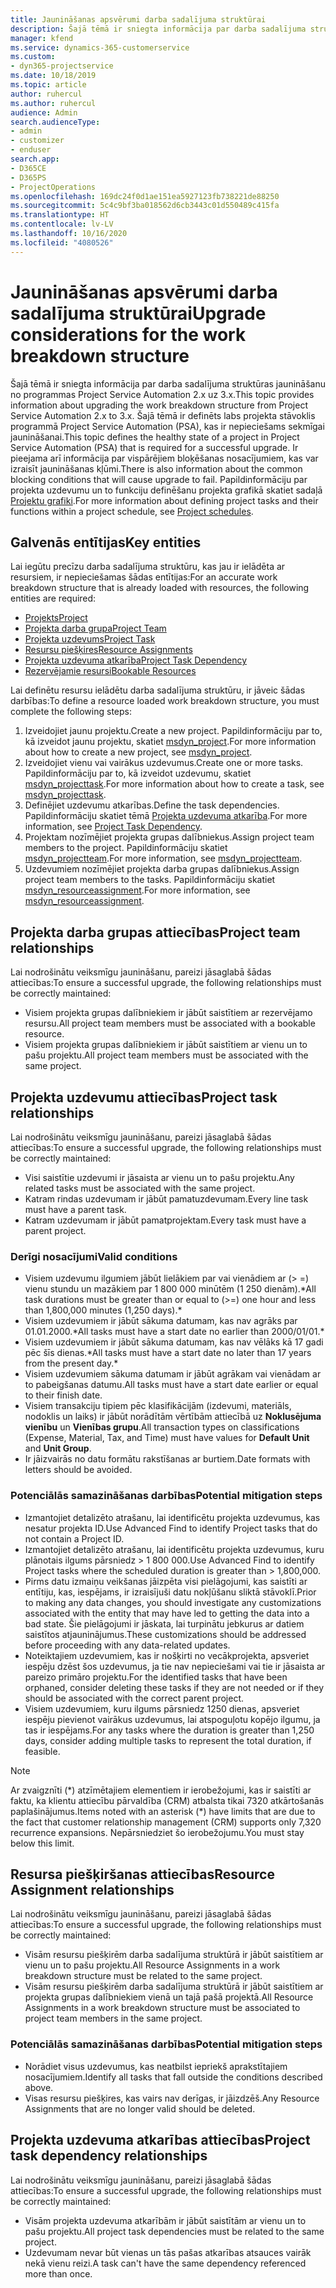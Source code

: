 ```yaml
---
title: Jaunināšanas apsvērumi darba sadalījuma struktūrai
description: Šajā tēmā ir sniegta informācija par darba sadalījuma struktūras jaunināšanu no programmas Project Service Automation 2.x uz 3.x.
manager: kfend
ms.service: dynamics-365-customerservice
ms.custom:
- dyn365-projectservice
ms.date: 10/18/2019
ms.topic: article
author: ruhercul
ms.author: ruhercul
audience: Admin
search.audienceType:
- admin
- customizer
- enduser
search.app:
- D365CE
- D365PS
- ProjectOperations
ms.openlocfilehash: 169dc24f0d1ae151ea5927123fb738221de88250
ms.sourcegitcommit: 5c4c9bf3ba018562d6cb3443c01d550489c415fa
ms.translationtype: HT
ms.contentlocale: lv-LV
ms.lasthandoff: 10/16/2020
ms.locfileid: "4080526"
---
```

# <a name="upgrade-considerations-for-the-work-breakdown-structure"></a><span data-ttu-id="5393f-103">Jaunināšanas apsvērumi darba sadalījuma struktūrai</span><span class="sxs-lookup"><span data-stu-id="5393f-103">Upgrade considerations for the work breakdown structure</span></span>
<span data-ttu-id="5393f-104">Šajā tēmā ir sniegta informācija par darba sadalījuma struktūras jaunināšanu no programmas Project Service Automation 2.x uz 3.x.</span><span class="sxs-lookup"><span data-stu-id="5393f-104">This topic provides information about upgrading the work breakdown structure from Project Service Automation 2.x to 3.x.</span></span> <span data-ttu-id="5393f-105">Šajā tēmā ir definēts labs projekta stāvoklis programmā Project Service Automation (PSA), kas ir nepieciešams sekmīgai jaunināšanai.</span><span class="sxs-lookup"><span data-stu-id="5393f-105">This topic defines the healthy state of a project in Project Service Automation (PSA) that is required for a successful upgrade.</span></span> <span data-ttu-id="5393f-106">Ir pieejama arī informācija par vispārējiem bloķēšanas nosacījumiem, kas var izraisīt jaunināšanas kļūmi.</span><span class="sxs-lookup"><span data-stu-id="5393f-106">There is also information about the common blocking conditions that will cause upgrade to fail.</span></span> <span data-ttu-id="5393f-107">Papildinformāciju par projekta uzdevumu un to funkciju definēšanu projekta grafikā skatiet sadaļā [Projektu grafiki](project-creating.md).</span><span class="sxs-lookup"><span data-stu-id="5393f-107">For more information about defining project tasks and their functions within a project schedule, see [Project schedules](project-creating.md).</span></span>

## <a name="key-entities"></a><span data-ttu-id="5393f-108">Galvenās entītijas</span><span class="sxs-lookup"><span data-stu-id="5393f-108">Key entities</span></span>
<span data-ttu-id="5393f-109">Lai iegūtu precīzu darba sadalījuma struktūru, kas jau ir ielādēta ar resursiem, ir nepieciešamas šādas entītijas:</span><span class="sxs-lookup"><span data-stu-id="5393f-109">For an accurate work breakdown structure that is already loaded with resources, the following entities are required:</span></span>

- [<span data-ttu-id="5393f-110">Projekts</span><span class="sxs-lookup"><span data-stu-id="5393f-110">Project</span></span>](https://docs.microsoft.com/dynamics365/customerengagement/on-premises/developer/entities/msdyn_project)
- [<span data-ttu-id="5393f-111">Projekta darba grupa</span><span class="sxs-lookup"><span data-stu-id="5393f-111">Project Team</span></span>](https://docs.microsoft.com/dynamics365/customerengagement/on-premises/developer/entities/msdyn_projectteam)
- [<span data-ttu-id="5393f-112">Projekta uzdevums</span><span class="sxs-lookup"><span data-stu-id="5393f-112">Project Task</span></span>](https://docs.microsoft.com/dynamics365/customerengagement/on-premises/developer/entities/msdyn_projecttask)
- [<span data-ttu-id="5393f-113">Resursu piešķires</span><span class="sxs-lookup"><span data-stu-id="5393f-113">Resource Assignments</span></span>](https://docs.microsoft.com/dynamics365/customerengagement/on-premises/developer/entities/msdyn_resourceassignment)
- [<span data-ttu-id="5393f-114">Projekta uzdevuma atkarība</span><span class="sxs-lookup"><span data-stu-id="5393f-114">Project Task Dependency</span></span>](https://docs.microsoft.com/dynamics365/customerengagement/on-premises/developer/entities/msdyn_projecttaskdependency)
- [<span data-ttu-id="5393f-115">Rezervējamie resursi</span><span class="sxs-lookup"><span data-stu-id="5393f-115">Bookable Resources</span></span>](https://docs.microsoft.com/dynamics365/customerengagement/on-premises/developer/entities/bookableresource)

<span data-ttu-id="5393f-116">Lai definētu resursu ielādētu darba sadalījuma struktūru, ir jāveic šādas darbības:</span><span class="sxs-lookup"><span data-stu-id="5393f-116">To define a resource loaded work breakdown structure, you must complete the following steps:</span></span>

1. <span data-ttu-id="5393f-117">Izveidojiet jaunu projektu.</span><span class="sxs-lookup"><span data-stu-id="5393f-117">Create a new project.</span></span> <span data-ttu-id="5393f-118">Papildinformāciju par to, kā izveidot jaunu projektu, skatiet [msdyn_project](https://docs.microsoft.com/dynamics365/customerengagement/on-premises/developer/entities/msdyn_project).</span><span class="sxs-lookup"><span data-stu-id="5393f-118">For more information about how to create a new project, see [msdyn_project](https://docs.microsoft.com/dynamics365/customerengagement/on-premises/developer/entities/msdyn_project).</span></span>
2. <span data-ttu-id="5393f-119">Izveidojiet vienu vai vairākus uzdevumus.</span><span class="sxs-lookup"><span data-stu-id="5393f-119">Create one or more tasks.</span></span> <span data-ttu-id="5393f-120">Papildinformāciju par to, kā izveidot uzdevumu, skatiet [msdyn_projecttask](https://docs.microsoft.com/dynamics365/customerengagement/on-premises/developer/entities/msdyn_projecttask).</span><span class="sxs-lookup"><span data-stu-id="5393f-120">For more information about how to create a task, see [msdyn_projecttask](https://docs.microsoft.com/dynamics365/customerengagement/on-premises/developer/entities/msdyn_projecttask).</span></span>
3. <span data-ttu-id="5393f-121">Definējiet uzdevumu atkarības.</span><span class="sxs-lookup"><span data-stu-id="5393f-121">Define the task dependencies.</span></span> <span data-ttu-id="5393f-122">Papildinformāciju skatiet tēmā [Projekta uzdevuma atkarība](https://docs.microsoft.com/dynamics365/customerengagement/on-premises/developer/entities/msdyn_projecttaskdependency).</span><span class="sxs-lookup"><span data-stu-id="5393f-122">For more information, see [Project Task Dependency](https://docs.microsoft.com/dynamics365/customerengagement/on-premises/developer/entities/msdyn_projecttaskdependency).</span></span>
4. <span data-ttu-id="5393f-123">Projektam nozīmējiet projekta grupas dalībniekus.</span><span class="sxs-lookup"><span data-stu-id="5393f-123">Assign project team members to the project.</span></span> <span data-ttu-id="5393f-124">Papildinformāciju skatiet [msdyn_projectteam](https://docs.microsoft.com/dynamics365/customerengagement/on-premises/developer/entities/msdyn_projectteam).</span><span class="sxs-lookup"><span data-stu-id="5393f-124">For more information, see [msdyn_projectteam](https://docs.microsoft.com/dynamics365/customerengagement/on-premises/developer/entities/msdyn_projectteam).</span></span>
5. <span data-ttu-id="5393f-125">Uzdevumiem nozīmējiet projekta darba grupas dalībniekus.</span><span class="sxs-lookup"><span data-stu-id="5393f-125">Assign project team members to the tasks.</span></span> <span data-ttu-id="5393f-126">Papildinformāciju skatiet [msdyn_resourceassignment](https://docs.microsoft.com/dynamics365/customerengagement/on-premises/developer/entities/msdyn_resourceassignment).</span><span class="sxs-lookup"><span data-stu-id="5393f-126">For more information, see [msdyn_resourceassignment](https://docs.microsoft.com/dynamics365/customerengagement/on-premises/developer/entities/msdyn_resourceassignment).</span></span>

## <a name="project-team-relationships"></a><span data-ttu-id="5393f-127">Projekta darba grupas attiecības</span><span class="sxs-lookup"><span data-stu-id="5393f-127">Project team relationships</span></span>

<span data-ttu-id="5393f-128">Lai nodrošinātu veiksmīgu jaunināšanu, pareizi jāsaglabā šādas attiecības:</span><span class="sxs-lookup"><span data-stu-id="5393f-128">To ensure a successful upgrade, the following relationships must be correctly maintained:</span></span>
- <span data-ttu-id="5393f-129">Visiem projekta grupas dalībniekiem ir jābūt saistītiem ar rezervējamo resursu.</span><span class="sxs-lookup"><span data-stu-id="5393f-129">All project team members must be associated with a bookable resource.</span></span>
- <span data-ttu-id="5393f-130">Visiem projekta grupas dalībniekiem ir jābūt saistītiem ar vienu un to pašu projektu.</span><span class="sxs-lookup"><span data-stu-id="5393f-130">All project team members must be associated with the same project.</span></span> 

## <a name="project-task-relationships"></a><span data-ttu-id="5393f-131">Projekta uzdevumu attiecības</span><span class="sxs-lookup"><span data-stu-id="5393f-131">Project task relationships</span></span>
<span data-ttu-id="5393f-132">Lai nodrošinātu veiksmīgu jaunināšanu, pareizi jāsaglabā šādas attiecības:</span><span class="sxs-lookup"><span data-stu-id="5393f-132">To ensure a successful upgrade, the following relationships must be correctly maintained:</span></span>

- <span data-ttu-id="5393f-133">Visi saistītie uzdevumi ir jāsaista ar vienu un to pašu projektu.</span><span class="sxs-lookup"><span data-stu-id="5393f-133">Any related tasks must be associated with the same project.</span></span>
- <span data-ttu-id="5393f-134">Katram rindas uzdevumam ir jābūt pamatuzdevumam.</span><span class="sxs-lookup"><span data-stu-id="5393f-134">Every line task must have a parent task.</span></span>
- <span data-ttu-id="5393f-135">Katram uzdevumam ir jābūt pamatprojektam.</span><span class="sxs-lookup"><span data-stu-id="5393f-135">Every task must have a parent project.</span></span>

### <a name="valid-conditions"></a><span data-ttu-id="5393f-136">Derīgi nosacījumi</span><span class="sxs-lookup"><span data-stu-id="5393f-136">Valid conditions</span></span>

- <span data-ttu-id="5393f-137">Visiem uzdevumu ilgumiem jābūt lielākiem par vai vienādiem ar (> =) vienu stundu un mazākiem par 1 800 000 minūtēm (1 250 dienām).\*</span><span class="sxs-lookup"><span data-stu-id="5393f-137">All task durations must be greater than or equal to (>=) one hour and less than 1,800,000 minutes (1,250 days).\*</span></span>
- <span data-ttu-id="5393f-138">Visiem uzdevumiem ir jābūt sākuma datumam, kas nav agrāks par 01.01.2000.\*</span><span class="sxs-lookup"><span data-stu-id="5393f-138">All tasks must have a start date no earlier than 2000/01/01.\*</span></span>
- <span data-ttu-id="5393f-139">Visiem uzdevumiem ir jābūt sākuma datumam, kas nav vēlāks kā 17 gadi pēc šīs dienas.\*</span><span class="sxs-lookup"><span data-stu-id="5393f-139">All tasks must have a start date no later than 17 years from the present day.\*</span></span>
- <span data-ttu-id="5393f-140">Visiem uzdevumiem sākuma datumam ir jābūt agrākam vai vienādam ar to pabeigšanas datumu.</span><span class="sxs-lookup"><span data-stu-id="5393f-140">All tasks must have a start date earlier or equal to their finish date.</span></span>
- <span data-ttu-id="5393f-141">Visiem transakciju tipiem pēc klasifikācijām (izdevumi, materiāls, nodoklis un laiks) ir jābūt norādītām vērtībām attiecībā uz **Noklusējuma vienību** un **Vienības grupu**.</span><span class="sxs-lookup"><span data-stu-id="5393f-141">All transaction types on classifications (Expense, Material, Tax, and Time) must have values for **Default Unit** and **Unit Group**.</span></span>
- <span data-ttu-id="5393f-142">Ir jāizvairās no datu formātu rakstīšanas ar burtiem.</span><span class="sxs-lookup"><span data-stu-id="5393f-142">Date formats with letters should be avoided.</span></span>

### <a name="potential-mitigation-steps"></a><span data-ttu-id="5393f-143">Potenciālās samazināšanas darbības</span><span class="sxs-lookup"><span data-stu-id="5393f-143">Potential mitigation steps</span></span>
- <span data-ttu-id="5393f-144">Izmantojiet detalizēto atrašanu, lai identificētu projekta uzdevumus, kas nesatur projekta ID.</span><span class="sxs-lookup"><span data-stu-id="5393f-144">Use Advanced Find to identify Project tasks that do not contain a Project ID.</span></span>
- <span data-ttu-id="5393f-145">Izmantojiet detalizēto atrašanu, lai identificētu projekta uzdevumus, kuru plānotais ilgums pārsniedz > 1 800 000.</span><span class="sxs-lookup"><span data-stu-id="5393f-145">Use Advanced Find to identify Project tasks where the scheduled duration is greater than > 1,800,000.</span></span>
- <span data-ttu-id="5393f-146">Pirms datu izmaiņu veikšanas jāizpēta visi pielāgojumi, kas saistīti ar entītiju, kas, iespējams, ir izraisījuši datu nokļūšanu sliktā stāvoklī.</span><span class="sxs-lookup"><span data-stu-id="5393f-146">Prior to making any data changes, you should investigate any customizations associated with the entity that may have led to getting the data into a bad state.</span></span> <span data-ttu-id="5393f-147">Šie pielāgojumi ir jāskata, lai turpinātu jebkurus ar datiem saistītos atjauninājumus.</span><span class="sxs-lookup"><span data-stu-id="5393f-147">These customizations should be addressed before proceeding with any data-related updates.</span></span>
- <span data-ttu-id="5393f-148">Noteiktajiem uzdevumiem, kas ir nošķirti no vecākprojekta, apsveriet iespēju dzēst šos uzdevumus, ja tie nav nepieciešami vai tie ir jāsaista ar pareizo primāro projektu.</span><span class="sxs-lookup"><span data-stu-id="5393f-148">For the identified tasks that have been orphaned, consider deleting these tasks if they are not needed or if they should be associated with the correct parent project.</span></span>
- <span data-ttu-id="5393f-149">Visiem uzdevumiem, kuru ilgums pārsniedz 1250 dienas, apsveriet iespēju pievienot vairākus uzdevumus, lai atspoguļotu kopējo ilgumu, ja tas ir iespējams.</span><span class="sxs-lookup"><span data-stu-id="5393f-149">For any tasks where the duration is greater than 1,250 days, consider adding multiple tasks to represent the total duration, if feasible.</span></span>

> [!NOTE]
> <span data-ttu-id="5393f-150">Ar zvaigznīti (\*) atzīmētajiem elementiem ir ierobežojumi, kas ir saistīti ar faktu, ka klientu attiecību pārvaldība (CRM) atbalsta tikai 7320 atkārtošanās paplašinājumus.</span><span class="sxs-lookup"><span data-stu-id="5393f-150">Items noted with an asterisk (\*) have limits that are due to the fact that customer relationship management (CRM) supports only 7,320 recurrence expansions.</span></span> <span data-ttu-id="5393f-151">Nepārsniedziet šo ierobežojumu.</span><span class="sxs-lookup"><span data-stu-id="5393f-151">You must stay below this limit.</span></span>

## <a name="resource-assignment-relationships"></a><span data-ttu-id="5393f-152">Resursa piešķiršanas attiecības</span><span class="sxs-lookup"><span data-stu-id="5393f-152">Resource Assignment relationships</span></span>
<span data-ttu-id="5393f-153">Lai nodrošinātu veiksmīgu jaunināšanu, pareizi jāsaglabā šādas attiecības:</span><span class="sxs-lookup"><span data-stu-id="5393f-153">To ensure a successful upgrade, the following relationships must be correctly maintained:</span></span>

- <span data-ttu-id="5393f-154">Visām resursu piešķirēm darba sadalījuma struktūrā ir jābūt saistītiem ar vienu un to pašu projektu.</span><span class="sxs-lookup"><span data-stu-id="5393f-154">All Resource Assignments in a work breakdown structure must be related to the same project.</span></span>
- <span data-ttu-id="5393f-155">Visām resursu piešķirēm darba sadalījuma struktūrā ir jābūt saistītiem ar projekta grupas dalībniekiem vienā un tajā pašā projektā.</span><span class="sxs-lookup"><span data-stu-id="5393f-155">All Resource Assignments in a work breakdown structure must be associated to project team members in the same project.</span></span>

### <a name="potential-mitigation-steps"></a><span data-ttu-id="5393f-156">Potenciālās samazināšanas darbības</span><span class="sxs-lookup"><span data-stu-id="5393f-156">Potential mitigation steps</span></span>
- <span data-ttu-id="5393f-157">Norādiet visus uzdevumus, kas neatbilst iepriekš aprakstītajiem nosacījumiem.</span><span class="sxs-lookup"><span data-stu-id="5393f-157">Identify all tasks that fall outside the conditions described above.</span></span>  
- <span data-ttu-id="5393f-158">Visas resursu piešķires, kas vairs nav derīgas, ir jāizdzēš.</span><span class="sxs-lookup"><span data-stu-id="5393f-158">Any Resource Assignments that are no longer valid should be deleted.</span></span>

## <a name="project-task-dependency-relationships"></a><span data-ttu-id="5393f-159">Projekta uzdevuma atkarības attiecības</span><span class="sxs-lookup"><span data-stu-id="5393f-159">Project task dependency relationships</span></span>
<span data-ttu-id="5393f-160">Lai nodrošinātu veiksmīgu jaunināšanu, pareizi jāsaglabā šādas attiecības:</span><span class="sxs-lookup"><span data-stu-id="5393f-160">To ensure a successful upgrade, the following relationships must be correctly maintained:</span></span>

- <span data-ttu-id="5393f-161">Visām projekta uzdevuma atkarībām ir jābūt saistītām ar vienu un to pašu projektu.</span><span class="sxs-lookup"><span data-stu-id="5393f-161">All project task dependencies must be related to the same project.</span></span>
- <span data-ttu-id="5393f-162">Uzdevumam nevar būt vienas un tās pašas atkarības atsauces vairāk nekā vienu reizi.</span><span class="sxs-lookup"><span data-stu-id="5393f-162">A task can't have the same dependency referenced more than once.</span></span>
